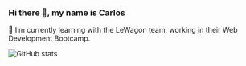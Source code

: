 ### Hi there 👋, my name is Carlos

🔭 I’m currently learning with the LeWagon team, working in their Web Development Bootcamp.

![GitHub stats](https://github-readme-stats.vercel.app/api?username=carlos-diaz-07&show_icons=true)  

